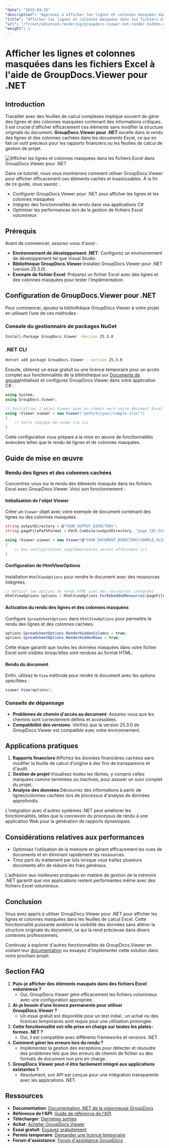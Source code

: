 ```yaml
---
"date": "2025-04-25"
"description": "Apprenez à afficher les lignes et colonnes masquées dans les fichiers Excel avec GroupDocs.Viewer pour .NET. Améliorez efficacement la visibilité des données sans modifier la structure du document."
"title": "Afficher les lignes et colonnes masquées dans les fichiers Excel avec GroupDocs.Viewer pour .NET - Guide avancé"
"url": "/fr/net/advanced-rendering/groupdocs-viewer-net-render-hidden-excel-rows-columns/"
"weight": 1
---
```


# Afficher les lignes et colonnes masquées dans les fichiers Excel à l'aide de GroupDocs.Viewer pour .NET

## Introduction

Travailler avec des feuilles de calcul complexes implique souvent de gérer des lignes et des colonnes masquées contenant des informations critiques. Il est crucial d'afficher efficacement ces éléments sans modifier la structure originale du document. **GroupDocs.Viewer pour .NET** excelle dans le rendu des lignes et des colonnes cachées dans les documents Excel, ce qui en fait un outil précieux pour les rapports financiers ou les feuilles de calcul de gestion de projet.

![Afficher les lignes et colonnes masquées dans les fichiers Excel dans GroupDocs.Viewer pour .NET](/viewer/advanced-rendering/render-hidden-rows-columns-excel-files-img.png)

Dans ce tutoriel, nous vous montrerons comment utiliser GroupDocs.Viewer pour afficher efficacement ces éléments cachés et insaisissables. À la fin de ce guide, vous saurez :
- Configurer GroupDocs.Viewer pour .NET pour afficher les lignes et les colonnes masquées
- Intégrez des fonctionnalités de rendu dans vos applications C#
- Optimiser les performances lors de la gestion de fichiers Excel volumineux

## Prérequis

Avant de commencer, assurez-vous d'avoir :
- **Environnement de développement .NET**: Configurez un environnement de développement tel que Visual Studio.
- **Bibliothèque GroupDocs.Viewer**:Installez GroupDocs.Viewer pour .NET (version 25.3.0).
- **Exemple de fichier Excel**: Préparez un fichier Excel avec des lignes et des colonnes masquées pour tester l'implémentation.

## Configuration de GroupDocs.Viewer pour .NET

Pour commencer, ajoutez la bibliothèque GroupDocs.Viewer à votre projet en utilisant l’une de ces méthodes :

### Console du gestionnaire de packages NuGet

```bash
Install-Package GroupDocs.Viewer -Version 25.3.0
```

### .NET CLI

```bash
dotnet add package GroupDocs.Viewer --version 25.3.0
```

Ensuite, obtenez un essai gratuit ou une licence temporaire pour un accès complet aux fonctionnalités de la bibliothèque sur [Documents de groupe](https://purchase.groupdocs.com/temporary-license/)Initialisez et configurez GroupDocs.Viewer dans votre application C# :

```csharp
using System;
using GroupDocs.Viewer;

// Initialiser l'objet Viewer avec un chemin vers votre document Excel
using (Viewer viewer = new Viewer("path/to/your/sample.xlsx"))
{
    // Votre logique de rendu ira ici
}
```

Cette configuration vous prépare à la mise en œuvre de fonctionnalités avancées telles que le rendu de lignes et de colonnes masquées.

## Guide de mise en œuvre

### Rendu des lignes et des colonnes cachées

Concentrez-vous sur le rendu des éléments masqués dans les fichiers Excel avec GroupDocs.Viewer. Voici son fonctionnement :

#### Initialisation de l'objet Viewer

Créer un `Viewer` objet avec votre exemple de document contenant des lignes ou des colonnes masquées.

```csharp
string outputDirectory = @"YOUR_OUTPUT_DIRECTORY";
string pageFilePathFormat = Path.Combine(outputDirectory, "page_{0}.html");

using (Viewer viewer = new Viewer(@"YOUR_DOCUMENT_DIRECTORY/SAMPLE_XLSX_WITH_HIDDEN_ROW_AND_COLUMN"))
{
    // Des configurations supplémentaires seront effectuées ici
}
```

#### Configuration de HtmlViewOptions

Installation `HtmlViewOptions` pour rendre le document avec des ressources intégrées.

```csharp
// Définir les options de rendu HTML avec des ressources intégrées
HtmlViewOptions options = HtmlViewOptions.ForEmbeddedResources(pageFilePathFormat);
```

#### Activation du rendu des lignes et des colonnes masquées

Configure `SpreadsheetOptions` dans `HtmlViewOptions` pour permettre le rendu des lignes et des colonnes cachées.

```csharp
options.SpreadsheetOptions.RenderHiddenColumns = true;
options.SpreadsheetOptions.RenderHiddenRows = true;
```

Cette étape garantit que toutes les données masquées dans votre fichier Excel sont visibles lorsqu’elles sont rendues au format HTML.

#### Rendu du document

Enfin, utilisez le `View` méthode pour rendre le document avec les options spécifiées :

```csharp
viewer.View(options);
```

### Conseils de dépannage

- **Problèmes de chemin d'accès au document**: Assurez-vous que les chemins sont correctement définis et accessibles.
- **Compatibilité des versions**: Vérifiez que la version 25.3.0 de GroupDocs.Viewer est compatible avec votre environnement.

## Applications pratiques

1. **Rapports financiers**:Affichez les données financières cachées sans modifier la feuille de calcul d'origine à des fins de transparence et d'audit.
2. **Gestion de projet**:Visualisez toutes les tâches, y compris celles marquées comme terminées ou inactives, pour assurer un suivi complet du projet.
3. **Analyse des données**:Découvrez des informations à partir de lignes/colonnes cachées lors de processus d'analyse de données approfondis.

L'intégration avec d'autres systèmes .NET peut améliorer les fonctionnalités, telles que la connexion du processus de rendu à une application Web pour la génération de rapports dynamiques.

## Considérations relatives aux performances

- Optimisez l'utilisation de la mémoire en gérant efficacement les vues de documents et en éliminant rapidement les ressources.
- Tirez parti du traitement par lots lorsque vous traitez plusieurs documents afin de réduire les frais généraux.

L’adhésion aux meilleures pratiques en matière de gestion de la mémoire .NET garantit que vos applications restent performantes même avec des fichiers Excel volumineux.

## Conclusion

Vous avez appris à utiliser GroupDocs.Viewer pour .NET pour afficher les lignes et colonnes masquées dans les feuilles de calcul Excel. Cette fonctionnalité puissante améliore la visibilité des données sans altérer la structure originale du document, ce qui la rend précieuse dans divers contextes professionnels.

Continuez à explorer d'autres fonctionnalités de GroupDocs.Viewer en visitant leur [documentation](https://docs.groupdocs.com/viewer/net/) ou essayez d'implémenter cette solution dans votre prochain projet.

## Section FAQ

1. **Puis-je afficher des éléments masqués dans des fichiers Excel volumineux ?**
   - Oui, GroupDocs.Viewer gère efficacement les fichiers volumineux avec une configuration appropriée.
2. **Ai-je besoin d’une licence permanente pour utiliser GroupDocs.Viewer ?**
   - Un essai gratuit est disponible pour un test initial ; un achat ou des licences temporaires sont requis pour une utilisation prolongée.
3. **Cette fonctionnalité est-elle prise en charge sur toutes les plates-formes .NET ?**
   - Oui, il est compatible avec différents frameworks et versions .NET.
4. **Comment gérer les erreurs lors du rendu ?**
   - Implémentez la gestion des exceptions pour détecter et résoudre des problèmes tels que des erreurs de chemin de fichier ou des formats de document non pris en charge.
5. **GroupDocs.Viewer peut-il être facilement intégré aux applications existantes ?**
   - Absolument, son API est conçue pour une intégration transparente avec les applications .NET.

## Ressources

- **Documentation**: [Documentation .NET de la visionneuse GroupDocs](https://docs.groupdocs.com/viewer/net/)
- **Référence de l'API**: [Guide de référence de l'API](https://reference.groupdocs.com/viewer/net/)
- **Télécharger**: [Dernières sorties](https://releases.groupdocs.com/viewer/net/)
- **Achat**: [Acheter GroupDocs.Viewer](https://purchase.groupdocs.com/buy)
- **Essai gratuit**: [Essayez gratuitement](https://releases.groupdocs.com/viewer/net/)
- **Permis temporaire**: [Demander une licence temporaire](https://purchase.groupdocs.com/temporary-license/)
- **Forum d'assistance**: [Forum d'assistance GroupDocs](https://forum.groupdocs.com/c/viewer/9)